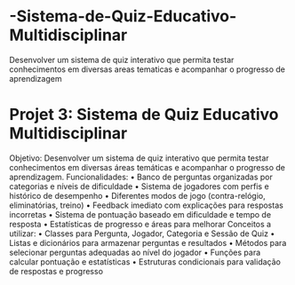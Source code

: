# -Sistema-de-Quiz-Educativo-Multidisciplinar
 Desenvolver um sistema de quiz interativo que permita testar conhecimentos em diversas areas tematicas e acompanhar o progresso de aprendizagem


 # __Projet 3: Sistema de Quiz Educativo Multidisciplinar__

 Objetivo:
 Desenvolver um sistema de quiz interativo que permita testar conhecimentos em diversas áreas temáticas
 e acompanhar o progresso de aprendizagem.
 Funcionalidades:
 • Banco de perguntas organizadas por categorias e níveis de dificuldade
 • Sistema de jogadores com perfis e histórico de desempenho
 • Diferentes modos de jogo (contra-relógio, eliminatórias, treino)
 • Feedback imediato com explicações para respostas incorretas
 • Sistema de pontuação baseado em dificuldade e tempo de resposta
 • Estatísticas de progresso e áreas para melhorar
 Conceitos a utilizar:
 • Classes para Pergunta, Jogador, Categoria e Sessão de Quiz
 • Listas e dicionários para armazenar perguntas e resultados
 • Métodos para selecionar perguntas adequadas ao nível do jogador
 • Funções para calcular pontuação e estatísticas
 • Estruturas condicionais para validação de respostas e progresso
